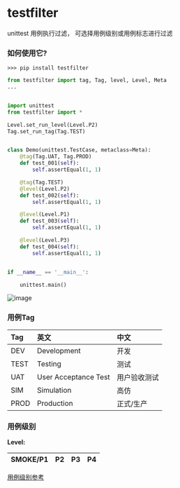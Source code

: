# testfilter
unittest 用例执行过滤， 可选择用例级别或用例标志进行过滤

### 如何使用它?

```shell
>>> pip install testfilter
```

```python
from testfilter import tag, Tag, level, Level, Meta
...

```

```python

import unittest
from testfilter import *

Level.set_run_level(Level.P2)
Tag.set_run_tag(Tag.TEST)


class Demo(unittest.TestCase, metaclass=Meta):
    @tag(Tag.UAT, Tag.PROD)
    def test_001(self):
        self.assertEqual(1, 1)

    @tag(Tag.TEST)
    @level(Level.P2)
    def test_002(self):
        self.assertEqual(1, 1)

    @level(Level.P1)
    def test_003(self):
        self.assertEqual(1, 1)

    @level(Level.P3)
    def test_004(self):
        self.assertEqual(1, 1)


if __name__ == '__main__':

    unittest.main()

```
![image](http://mocobk.test.upcdn.net/image/2019-04-14-112321.jpg)

### 用例Tag

| Tag |  英文 | 中文 |
|:----|:------|:-----|
|DEV|Development|开发|
|TEST|Testing|测试|
|UAT|User Acceptance Test|用户验收测试|
|SIM|Simulation|高仿|
|PROD|Production|正式/生产|


### 用例级别
**Level:** 

|SMOKE/P1|P2|P3|P4|
|----|----|----|-----|

[用例级别参考](https://www.jianshu.com/p/4903856cd6c5)


